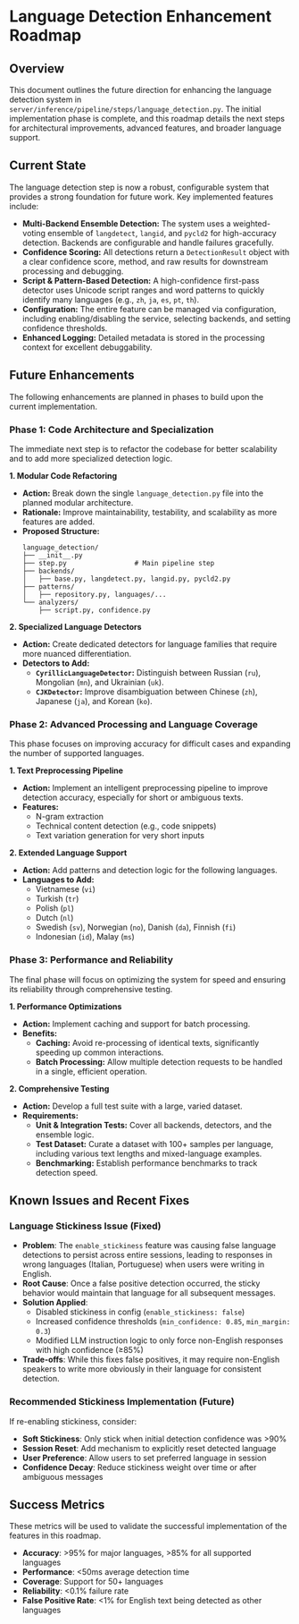 # Language Detection Enhancement Roadmap

## Overview
This document outlines the future direction for enhancing the language detection system in `server/inference/pipeline/steps/language_detection.py`. The initial implementation phase is complete, and this roadmap details the next steps for architectural improvements, advanced features, and broader language support.

## Current State
The language detection step is now a robust, configurable system that provides a strong foundation for future work. Key implemented features include:

- **Multi-Backend Ensemble Detection:** The system uses a weighted-voting ensemble of `langdetect`, `langid`, and `pycld2` for high-accuracy detection. Backends are configurable and handle failures gracefully.
- **Confidence Scoring:** All detections return a `DetectionResult` object with a clear confidence score, method, and raw results for downstream processing and debugging.
- **Script & Pattern-Based Detection:** A high-confidence first-pass detector uses Unicode script ranges and word patterns to quickly identify many languages (e.g., `zh`, `ja`, `es`, `pt`, `th`).
- **Configuration:** The entire feature can be managed via configuration, including enabling/disabling the service, selecting backends, and setting confidence thresholds.
- **Enhanced Logging:** Detailed metadata is stored in the processing context for excellent debuggability.

## Future Enhancements

The following enhancements are planned in phases to build upon the current implementation.

### Phase 1: Code Architecture and Specialization

The immediate next step is to refactor the codebase for better scalability and to add more specialized detection logic.

**1. Modular Code Refactoring**
- **Action:** Break down the single `language_detection.py` file into the planned modular architecture.
- **Rationale:** Improve maintainability, testability, and scalability as more features are added.
- **Proposed Structure:**
  ```
  language_detection/
  ├── __init__.py
  ├── step.py                 # Main pipeline step
  ├── backends/
  │   ├── base.py, langdetect.py, langid.py, pycld2.py
  ├── patterns/
  │   ├── repository.py, languages/...
  └── analyzers/
      ├── script.py, confidence.py
  ```

**2. Specialized Language Detectors**
- **Action:** Create dedicated detectors for language families that require more nuanced differentiation.
- **Detectors to Add:**
  - **`CyrillicLanguageDetector`:** Distinguish between Russian (`ru`), Mongolian (`mn`), and Ukrainian (`uk`).
  - **`CJKDetector`:** Improve disambiguation between Chinese (`zh`), Japanese (`ja`), and Korean (`ko`).

### Phase 2: Advanced Processing and Language Coverage

This phase focuses on improving accuracy for difficult cases and expanding the number of supported languages.

**1. Text Preprocessing Pipeline**
- **Action:** Implement an intelligent preprocessing pipeline to improve detection accuracy, especially for short or ambiguous texts.
- **Features:**
  - N-gram extraction
  - Technical content detection (e.g., code snippets)
  - Text variation generation for very short inputs

**2. Extended Language Support**
- **Action:** Add patterns and detection logic for the following languages.
- **Languages to Add:**
  - Vietnamese (`vi`)
  - Turkish (`tr`)
  - Polish (`pl`)
  - Dutch (`nl`)
  - Swedish (`sv`), Norwegian (`no`), Danish (`da`), Finnish (`fi`)
  - Indonesian (`id`), Malay (`ms`)

### Phase 3: Performance and Reliability

The final phase will focus on optimizing the system for speed and ensuring its reliability through comprehensive testing.

**1. Performance Optimizations**
- **Action:** Implement caching and support for batch processing.
- **Benefits:**
  - **Caching:** Avoid re-processing of identical texts, significantly speeding up common interactions.
  - **Batch Processing:** Allow multiple detection requests to be handled in a single, efficient operation.

**2. Comprehensive Testing**
- **Action:** Develop a full test suite with a large, varied dataset.
- **Requirements:**
  - **Unit & Integration Tests:** Cover all backends, detectors, and the ensemble logic.
  - **Test Dataset:** Curate a dataset with 100+ samples per language, including various text lengths and mixed-language examples.
  - **Benchmarking:** Establish performance benchmarks to track detection speed.

## Known Issues and Recent Fixes

### Language Stickiness Issue (Fixed)
- **Problem**: The `enable_stickiness` feature was causing false language detections to persist across entire sessions, leading to responses in wrong languages (Italian, Portuguese) when users were writing in English.
- **Root Cause**: Once a false positive detection occurred, the sticky behavior would maintain that language for all subsequent messages.
- **Solution Applied**: 
  - Disabled stickiness in config (`enable_stickiness: false`)
  - Increased confidence thresholds (`min_confidence: 0.85`, `min_margin: 0.3`)
  - Modified LLM instruction logic to only force non-English responses with high confidence (≥85%)
- **Trade-offs**: While this fixes false positives, it may require non-English speakers to write more obviously in their language for consistent detection.

### Recommended Stickiness Implementation (Future)
If re-enabling stickiness, consider:
- **Soft Stickiness**: Only stick when initial detection confidence was >90%
- **Session Reset**: Add mechanism to explicitly reset detected language
- **User Preference**: Allow users to set preferred language in session
- **Confidence Decay**: Reduce stickiness weight over time or after ambiguous messages

## Success Metrics

These metrics will be used to validate the successful implementation of the features in this roadmap.

- **Accuracy**: >95% for major languages, >85% for all supported languages
- **Performance**: <50ms average detection time
- **Coverage**: Support for 50+ languages
- **Reliability**: <0.1% failure rate
- **False Positive Rate**: <1% for English text being detected as other languages
